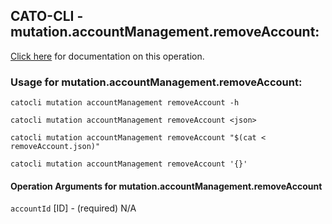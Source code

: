 
## CATO-CLI - mutation.accountManagement.removeAccount:
[Click here](https://api.catonetworks.com/documentation/#mutation-removeAccount) for documentation on this operation.

### Usage for mutation.accountManagement.removeAccount:

`catocli mutation accountManagement removeAccount -h`

`catocli mutation accountManagement removeAccount <json>`

`catocli mutation accountManagement removeAccount "$(cat < removeAccount.json)"`

`catocli mutation accountManagement removeAccount '{}'`

#### Operation Arguments for mutation.accountManagement.removeAccount ####
`accountId` [ID] - (required) N/A 
